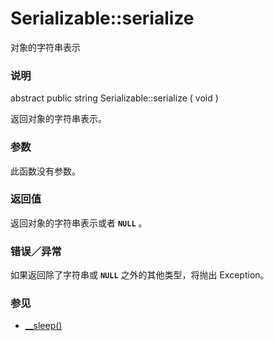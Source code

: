 Serializable::serialize
=======================

对象的字符串表示

### 说明

<span class="modifier">abstract</span> <span
class="modifier">public</span> <span class="type">string</span> <span
class="methodname">Serializable::serialize</span> ( <span
class="methodparam">void</span> )

返回对象的字符串表示。

### 参数

此函数没有参数。

### 返回值

返回对象的字符串表示或者 **`NULL`** 。

### 错误／异常

如果返回除了字符串或 **`NULL`** 之外的其他类型，将抛出 <span
class="classname">Exception</span>。

### 参见

-   <a href="/language/oop5/magic.html#object.sleep" class="link">__sleep()</a>
